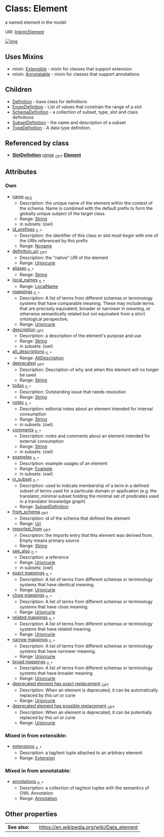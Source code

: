
# Class: Element


a named element in the model

URI: [linkml:Element](https://w3id.org/linkml/Element)


[![img](https://yuml.me/diagram/nofunky;dir:TB/class/[TypeDefinition],[SubsetDefinition],[SlotDefinition],[SchemaDefinition],[LocalName],[Extension],[Extensible],[Example],[EnumDefinition],[SubsetDefinition]<in_subset%200..*-%20[Element&#124;name:string;id_prefixes:ncname%20*;definition_uri:uriorcurie%20%3F;aliases:string%20*;mappings:uriorcurie%20*;description:string%20%3F;deprecated:string%20%3F;todos:string%20*;notes:string%20*;comments:string%20*;from_schema:uri%20%3F;imported_from:string%20%3F;see_also:uriorcurie%20*;exact_mappings:uriorcurie%20*;close_mappings:uriorcurie%20*;related_mappings:uriorcurie%20*;narrow_mappings:uriorcurie%20*;broad_mappings:uriorcurie%20*;deprecated_element_has_exact_replacement:uriorcurie%20%3F;deprecated_element_has_possible_replacement:uriorcurie%20%3F],[Example]<examples%200..*-++[Element],[AltDescription]<alt_descriptions%200..*-++[Element],[LocalName]<local_names%200..*-++[Element],[SlotDefinition]-%20range%200..1>[Element],[Element]uses%20-.->[Extensible],[Element]uses%20-.->[Annotatable],[Element]^-[TypeDefinition],[Element]^-[SubsetDefinition],[Element]^-[SchemaDefinition],[Element]^-[EnumDefinition],[Element]^-[Definition],[Definition],[Annotation],[Annotatable],[AltDescription])](https://yuml.me/diagram/nofunky;dir:TB/class/[TypeDefinition],[SubsetDefinition],[SlotDefinition],[SchemaDefinition],[LocalName],[Extension],[Extensible],[Example],[EnumDefinition],[SubsetDefinition]<in_subset%200..*-%20[Element&#124;name:string;id_prefixes:ncname%20*;definition_uri:uriorcurie%20%3F;aliases:string%20*;mappings:uriorcurie%20*;description:string%20%3F;deprecated:string%20%3F;todos:string%20*;notes:string%20*;comments:string%20*;from_schema:uri%20%3F;imported_from:string%20%3F;see_also:uriorcurie%20*;exact_mappings:uriorcurie%20*;close_mappings:uriorcurie%20*;related_mappings:uriorcurie%20*;narrow_mappings:uriorcurie%20*;broad_mappings:uriorcurie%20*;deprecated_element_has_exact_replacement:uriorcurie%20%3F;deprecated_element_has_possible_replacement:uriorcurie%20%3F],[Example]<examples%200..*-++[Element],[AltDescription]<alt_descriptions%200..*-++[Element],[LocalName]<local_names%200..*-++[Element],[SlotDefinition]-%20range%200..1>[Element],[Element]uses%20-.->[Extensible],[Element]uses%20-.->[Annotatable],[Element]^-[TypeDefinition],[Element]^-[SubsetDefinition],[Element]^-[SchemaDefinition],[Element]^-[EnumDefinition],[Element]^-[Definition],[Definition],[Annotation],[Annotatable],[AltDescription])

## Uses Mixins

 *  mixin: [Extensible](Extensible.md) - mixin for classes that support extension
 *  mixin: [Annotatable](Annotatable.md) - mixin for classes that support annotations

## Children

 * [Definition](Definition.md) - base class for definitions
 * [EnumDefinition](EnumDefinition.md) - List of values that constrain the range of a slot
 * [SchemaDefinition](SchemaDefinition.md) - a collection of subset, type, slot and class definitions
 * [SubsetDefinition](SubsetDefinition.md) - the name and description of a subset
 * [TypeDefinition](TypeDefinition.md) - A data type definition.

## Referenced by class

 *  **[SlotDefinition](SlotDefinition.md)** *[range](range.md)*  <sub>OPT</sub>  **[Element](Element.md)**

## Attributes


### Own

 * [name](name.md)  <sub>REQ</sub>
     * Description: the unique name of the element within the context of the schema.  Name is combined with the default prefix to form the globally unique subject of the target class.
     * Range: [String](types/String.md)
     * in subsets: (owl)
 * [id_prefixes](id_prefixes.md)  <sub>0..\*</sub>
     * Description: the identifier of this class or slot must begin with one of the URIs referenced by this prefix
     * Range: [Ncname](types/Ncname.md)
 * [definition_uri](definition_uri.md)  <sub>OPT</sub>
     * Description: the "native" URI of the element
     * Range: [Uriorcurie](types/Uriorcurie.md)
 * [aliases](aliases.md)  <sub>0..\*</sub>
     * Range: [String](types/String.md)
 * [local_names](local_names.md)  <sub>0..\*</sub>
     * Range: [LocalName](LocalName.md)
 * [mappings](mappings.md)  <sub>0..\*</sub>
     * Description: A list of terms from different schemas or terminology systems that have comparable meaning. These may include terms that are precisely equivalent, broader or narrower in meaning, or otherwise semantically related but not equivalent from a strict ontological perspective.
     * Range: [Uriorcurie](types/Uriorcurie.md)
 * [description](description.md)  <sub>OPT</sub>
     * Description: a description of the element's purpose and use
     * Range: [String](types/String.md)
     * in subsets: (owl)
 * [alt_descriptions](alt_descriptions.md)  <sub>0..\*</sub>
     * Range: [AltDescription](AltDescription.md)
 * [deprecated](deprecated.md)  <sub>OPT</sub>
     * Description: Description of why and when this element will no longer be used
     * Range: [String](types/String.md)
 * [todos](todos.md)  <sub>0..\*</sub>
     * Description: Outstanding issue that needs resolution
     * Range: [String](types/String.md)
 * [notes](notes.md)  <sub>0..\*</sub>
     * Description: editorial notes about an element intended for internal consumption
     * Range: [String](types/String.md)
     * in subsets: (owl)
 * [comments](comments.md)  <sub>0..\*</sub>
     * Description: notes and comments about an element intended for external consumption
     * Range: [String](types/String.md)
     * in subsets: (owl)
 * [examples](examples.md)  <sub>0..\*</sub>
     * Description: example usages of an element
     * Range: [Example](Example.md)
     * in subsets: (owl)
 * [in_subset](in_subset.md)  <sub>0..\*</sub>
     * Description: used to indicate membership of a term in a defined subset of terms used for a particular domain or application (e.g. the translator_minimal subset holding the minimal set of predicates used in a translator knowledge graph)
     * Range: [SubsetDefinition](SubsetDefinition.md)
 * [from_schema](from_schema.md)  <sub>OPT</sub>
     * Description: id of the schema that defined the element
     * Range: [Uri](types/Uri.md)
 * [imported_from](imported_from.md)  <sub>OPT</sub>
     * Description: the imports entry that this element was derived from.  Empty means primary source
     * Range: [String](types/String.md)
 * [see_also](see_also.md)  <sub>0..\*</sub>
     * Description: a reference
     * Range: [Uriorcurie](types/Uriorcurie.md)
     * in subsets: (owl)
 * [exact mappings](exact_mappings.md)  <sub>0..\*</sub>
     * Description: A list of terms from different schemas or terminology systems that have identical meaning.
     * Range: [Uriorcurie](types/Uriorcurie.md)
 * [close mappings](close_mappings.md)  <sub>0..\*</sub>
     * Description: A list of terms from different schemas or terminology systems that have close meaning.
     * Range: [Uriorcurie](types/Uriorcurie.md)
 * [related mappings](related_mappings.md)  <sub>0..\*</sub>
     * Description: A list of terms from different schemas or terminology systems that have related meaning.
     * Range: [Uriorcurie](types/Uriorcurie.md)
 * [narrow mappings](narrow_mappings.md)  <sub>0..\*</sub>
     * Description: A list of terms from different schemas or terminology systems that have narrower meaning.
     * Range: [Uriorcurie](types/Uriorcurie.md)
 * [broad mappings](broad_mappings.md)  <sub>0..\*</sub>
     * Description: A list of terms from different schemas or terminology systems that have broader meaning.
     * Range: [Uriorcurie](types/Uriorcurie.md)
 * [deprecated element has exact replacement](deprecated_element_has_exact_replacement.md)  <sub>OPT</sub>
     * Description: When an element is deprecated, it can be automatically replaced by this uri or curie
     * Range: [Uriorcurie](types/Uriorcurie.md)
 * [deprecated element has possible replacement](deprecated_element_has_possible_replacement.md)  <sub>OPT</sub>
     * Description: When an element is deprecated, it can be potentially replaced by this uri or curie
     * Range: [Uriorcurie](types/Uriorcurie.md)

### Mixed in from extensible:

 * [extensions](extensions.md)  <sub>0..\*</sub>
     * Description: a tag/text tuple attached to an arbitrary element
     * Range: [Extension](Extension.md)

### Mixed in from annotatable:

 * [annotations](annotations.md)  <sub>0..\*</sub>
     * Description: a collection of tag/text tuples with the semantics of OWL Annotation
     * Range: [Annotation](Annotation.md)

## Other properties

|  |  |  |
| --- | --- | --- |
| **See also:** | | https://en.wikipedia.org/wiki/Data_element |

